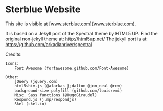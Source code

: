 # Sterblue Website

This site is visible at [www.sterblue.com](www.sterblue.com).

It is based on a Jekyll port of the Spectral theme by HTML5 UP.
Find the original non-jekyll theme at: http://html5up.net/
The jekyll port is at: https://github.com/arkadianriver/spectral

Credits:

	Icons:
		Font Awesome (fortawesome.github.com/Font-Awesome)

	Other:
		jQuery (jquery.com)
		html5shiv.js (@afarkas @jdalton @jon_neal @rem)
		background-size polyfill (github.com/louisremi)
		Misc. Sass functions (@HugoGiraudel)
		Respond.js (j.mp/respondjs)
		Skel (skel.io)

